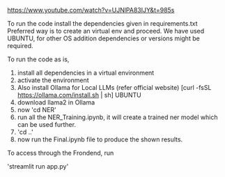 https://www.youtube.com/watch?v=UJNlPA83IJY&t=985s

To run the code install the dependencies given in requirements.txt	
Preferred way is to create an virtual env and proceed.
We have used UBUNTU, for other OS addition dependencies or versions might be required.

To run the code as is,

1. install all dependencies in a virtual environment
2. activate the environment
3. Also install Ollama for Local LLMs (refer official website) [curl -fsSL https://ollama.com/install.sh | sh] UBUNTU
4. download llama2 in Ollama
5. now 'cd NER'
6. run all the NER_Training.ipynb, it will create a trained ner model which can be used further.
7. 'cd ..'
8. now run the Final.ipynb file to produce the shown results.

To access through the Frondend, 
run

'streamlit run app.py'

 
